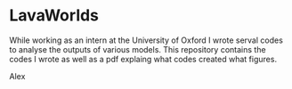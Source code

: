 # LavaWorlds
While working as an intern at the University of Oxford I wrote serval codes to analyse the outputs of various models. This repository contains the codes I wrote as well as a pdf explaing what codes created what figures.

Alex
